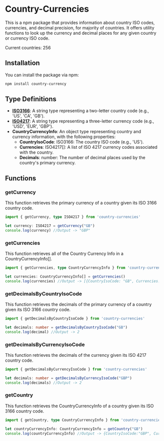 # Country-Currencies

This is a npm package that provides information about country ISO codes, currencies, and decimal precision, for majority of countries. It offers utility functions to look up the currency and decimal places for any given country or currency ISO code.

Current countries: 256

## Installation

You can install the package via npm:

```bash
npm install country-currency
```

## Type Definitions
 - [**ISO3166**](https://www.iso.org/iso-3166-country-codes.html): A string type representing a two-letter country code (e.g., 'US', 'CA', 'GB').
 - [**ISO4217**](https://www.iso.org/iso-4217-currency-codes.html): A string type representing a three-letter currency code (e.g., 'USD', 'EUR', 'GBP').
 - **CountryCurrencyInfo**: An object type representing country and currency information, with the following properties:
    - **CountryIsoCode**: ISO3166: The country ISO code (e.g., 'US').
    - **Currencies**: ISO4217[]: A list of ISO 4217 currency codes associated with the country.
    - **Decimals**: number: The number of decimal places used by the country's primary currency.

## Functions

### getCurrency
This function retrieves the primary currency of a country given its ISO 3166 country code.
```typescript
import { getCurrency, type ISO4217 } from 'country-currencies'

let currency: ISO4217 = getCurrency("GB")
console.log(currency) //Output -> "GBP"
```
### getCurrencies
This function retrieves all of the Country Currency Info in a CountryCurrencyInfo[].
```typescript
import { getCurrencies, type CountryCurrencyInfo } from 'country-currencies'

let currencies: CountryCurrencyInfo[] = getCurrencies()
console.log(currencies) //Output -> [{CountryIsoCode: "GB", Currencies: ["GBP"], Decimals: 2}, ...]
```
### getDecimalsByCountryIsoCode
This function retrieves the decimals of the primary currency of a country given its ISO 3166 country code.
```typescript
import { getDecimalsByCountryIsoCode } from 'country-currencies'

let decimals: number = getDecimalsByCountryIsoCode("GB")
console.log(decimal) //Output -> 2
```
### getDecimalsByCurrencyIsoCode
This function retrieves the decimals of the currency given its ISO 4217 country code.
```typescript
import { getDecimalsByCurrencyIsoCode } from 'country-currencies'

let decimals: number = getDecimalsByCurrencyIsoCode("GBP")
console.log(decimals) //Output -> 2
```
### getCountry
This function retrieves the CountryCurrencyInfo of a country given its ISO 3166 country code.
```typescript
import { getCountry, type CountryCurrencyInfo } from 'country-currencies'

let countryCurrencyInfo: CountryCurrencyInfo = getCountry("GB")
console.log(countryCurrencyInfo) //Output -> {CountryIsoCode:"GBP", Currencies: ["GBP"], Decimals: 2}
```

